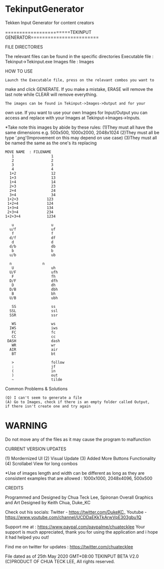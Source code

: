 # TekinputGenerator
Tekken Input Generator for content creators

=======================TEKINPUT GENERATOR========================

FILE DIRECTORIES

The relevant files can be found in the specific directories
	Executable file : Tekinput->Tekinput.exe
	Images file : Images


HOW TO USE

	Launch the Executable file, press on the relevant combos you want to 
make and click GENERATE. If you make a mistake, ERASE will remove the last 
note while CLEAR will remove everything.

	The images can be found in Tekinput->Images->Output and for your 
own use. If you want to use your own Images for Input/Output 
you can access and replace with your Images at Tekinput->Images->Inputs.

*Take note this images by abide by these rules:
(1)They must all have the same dimensions e.g. 500x500, 1000x2000, 2048x1024
(2)They must all be type '.png'(Improvement on this may depend on use case)
(3)They must all be named the same as the one's its replacing

	MOVE NAME  : FILENAME	
	   1 		         1
	   2 		         2
	   3 		         3
	   4 		         4
	  1+2		         12
	  1+3		         13
	  1+4		         14
	  2+3		         23
	  2+4		         24
	  3+4		         34
	 1+2+3		       123
	 1+2+4		       124
	 1+3+4		       134
	 2+3+4		       234
	1+2+3+4		       1234

	   u		         u
	  u/f		         uf
	   f 		         f
	  d/f		         df
	   d		         d
	  d/b		         db
	   b		         b
	  u/b		         ub
			
   	  n		         n
	   U		         uh
	  U/F		         ufh
	   F		         fh
	  D/F		         dfh
	   D		         dh
	  D/B		         dbh
	   B		         bh
	  U/B		         ubh

	   SS		         ss
	  SSL		         ssl
	  SSR		         ssr
	   
	   WS		         ws
	  IWS		         iws
	   FC		         fc
	   CC		         cc
	 DASH		         dash
	   WR		         wr
	  AIR		         air
	   BT		         bt

	   >		         follow
	   :		         jf
	   (		         in
	   )		         out
	   ~		         tilde

Common Problems & Solutions

	(Q) I can't seem to generate a file
	(A) Go to Images, check if there is an empty folder called Output,
	if there isn't create one and try again


<h1>WARNING</h1>
  
  Do not move any of the files as it may cause the program to malfunction


CURRENT VERSION UPDATES

  (1) Mordernized UI
  (2) Visual Update 
  (3) Added More Buttons Functionality
  (4) Scrollabel View for long combos

*Use of images length and width can be different as long as they are consistent
examples that are allowed : 1000x1000, 2048x4096, 500x500

CREDITS

  Programmed and Designed by Chua Teck Lee, Spironan
Overall Graphics and Art Designed by Keith Chua, Duke_KC

Check out his socials: 
Twitter - https://twitter.com/DukeKC_
Youtube - https://www.youtube.com/channel/UCDDaEKkTkArwVpE303gbu1Q

Support me at : https://www.paypal.com/paypalme/chuatecklee
Your support is much appreciated, thank you for using the application 
and i hope it had helped you out!

Find me on twitter for updates : https://twitter.com/chuatecklee

File dated as of 25th May 2020 GMT+08:00 
TEKINPUT BETA V2.0
(C)PRODUCT OF CHUA TECK LEE, All rights reserved.

